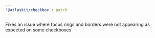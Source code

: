 ```yaml
---
'@atlaskit/checkbox': patch
---
```


Fixes an issue where focus rings and borders were not appearing as expected on some checkboxes

